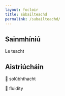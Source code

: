 ```yaml
---
layout: focloir
title: sùbailteachd
permalink: /subailteachd/
---
```


## Sainmhíniú

Le teacht

## Aistriúcháin

&#x1f3f4;&#xe0067;&#xe0062;&#xe0073;&#xe0063;&#xe0074;&#xe007f; solúbhthacht

&#x1f3f4;&#xe0067;&#xe0062;&#xe0065;&#xe006e;&#xe0067;&#xe007f; fluidity